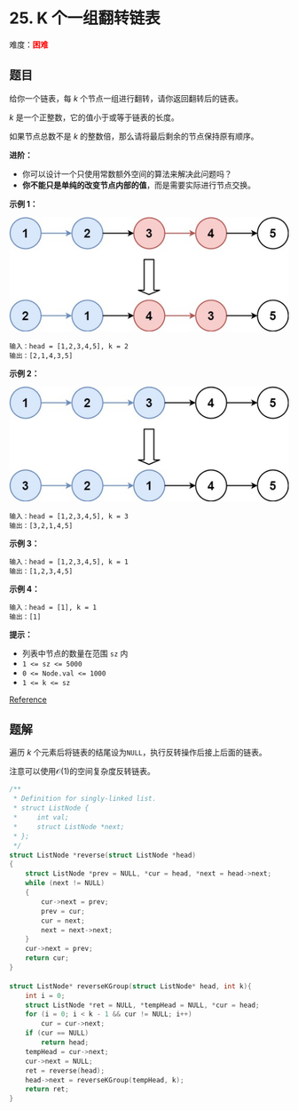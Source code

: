 # 25. K 个一组翻转链表

难度：<font color=red>**困难**</font>

## 题目

给你一个链表，每 *k* 个节点一组进行翻转，请你返回翻转后的链表。

*k* 是一个正整数，它的值小于或等于链表的长度。

如果节点总数不是 *k* 的整数倍，那么请将最后剩余的节点保持原有顺序。

**进阶：**

* 你可以设计一个只使用常数额外空间的算法来解决此问题吗？
* **你不能只是单纯的改变节点内部的值**，而是需要实际进行节点交换。

**示例 1：**

![Example 1](img/25_example_1.jpg)

```
输入：head = [1,2,3,4,5], k = 2
输出：[2,1,4,3,5]
```

**示例 2：**

![Example 2](img/25_example_2.jpg)

```
输入：head = [1,2,3,4,5], k = 3
输出：[3,2,1,4,5]
```

**示例 3：**

```
输入：head = [1,2,3,4,5], k = 1
输出：[1,2,3,4,5]
```

**示例 4：**

```
输入：head = [1], k = 1
输出：[1]
```

**提示：**

* 列表中节点的数量在范围 `sz` 内
* `1 <= sz <= 5000`
* `0 <= Node.val <= 1000`
* `1 <= k <= sz`

[Reference](https://leetcode-cn.com/problems/reverse-nodes-in-k-group)

## 题解

遍历 *k* 个元素后将链表的结尾设为`NULL`，执行反转操作后接上后面的链表。

注意可以使用$\mathcal O(1)$的空间复杂度反转链表。

```c
/**
 * Definition for singly-linked list.
 * struct ListNode {
 *     int val;
 *     struct ListNode *next;
 * };
 */
struct ListNode *reverse(struct ListNode *head)
{
    struct ListNode *prev = NULL, *cur = head, *next = head->next;
    while (next != NULL)
    {
        cur->next = prev;
        prev = cur;
        cur = next;
        next = next->next;
    }
    cur->next = prev;
    return cur;
}

struct ListNode* reverseKGroup(struct ListNode* head, int k){
    int i = 0;
    struct ListNode *ret = NULL, *tempHead = NULL, *cur = head;
    for (i = 0; i < k - 1 && cur != NULL; i++)
        cur = cur->next;
    if (cur == NULL)
        return head;
    tempHead = cur->next;
    cur->next = NULL;
    ret = reverse(head);
    head->next = reverseKGroup(tempHead, k);
    return ret;
}
```